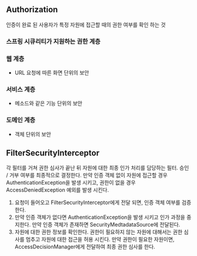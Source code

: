 

## Authorization

인증이 완료 된 사용자가 특정 자원에 접근할 때의 권한 여부를 확인 하는 것



### 스프링 시큐리티가 지원하는 권한 계층

### 웹 계층

- URL 요청에 따른 화면 단위의 보안



### 서비스 계층

- 메소드와 같은 기능 단위의 보안



### 도메인 계층

- 객체 단위의 보안



## FilterSecurityInterceptor

   각 필터를 거쳐 권한 심사가 끝난 뒤 자원에 대한 최종 인가 처리를 담당하는 필터. 승인 / 거부 여부를 최종적으로 결정한다. 만약 인증 객체 없이 자원에 접근할 경우 AuthenticationException을 발생 시키고, 권한이 없을 경우 AccessDeniedException 예외를 발생 시킨다.

1. 요청이 들어오고 FilterSecurityInterceptor에게 전달 되면, 인증 객체 여부를 검증한다.
2. 만약 인증 객체가 없다면 AuthenticationException을 발생 시키고 인가 과정을 중지한다. 만약 인증 객체가 존재하면 SecurityMedtadataSource에 전달된다.
3. 자원에 대한 권한 정보를 확인한다. 권한이 필요하지 않는 자원에 대해서는 권한 심사를 멈추고 자원에 대한 접근을 허용 시킨다. 만약 권한이 필요한 자원이면, AccessDecisionManager에게 전달하여 최종 권한 심사를 한다.

